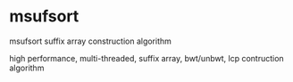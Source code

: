 # msufsort
msufsort suffix array construction algorithm

high performance, multi-threaded, suffix array, bwt/unbwt, lcp contruction algorithm
